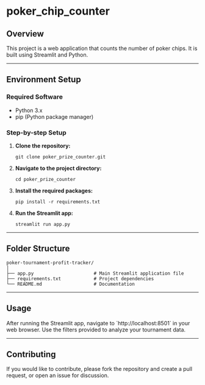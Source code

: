 # poker_chip_counter

## Overview

This project is a web application that counts the number of poker chips.
It is built using Streamlit and Python.

---

## Environment Setup

### Required Software

- Python 3.x
- pip (Python package manager)

### Step-by-step Setup

1. **Clone the repository:**
	```
    git clone poker_prize_counter.git
	```

2. **Navigate to the project directory:**
	```
    cd poker_prize_counter
	```

3. **Install the required packages:**
	```
    pip install -r requirements.txt
	```

4. **Run the Streamlit app:**
	```
    streamlit run app.py
	```

---

## Folder Structure

```
poker-tournament-profit-tracker/
│
├── app.py                      # Main Streamlit application file
├── requirements.txt            # Project dependencies
└── README.md                   # Documentation

```

---

## Usage

After running the Streamlit app, navigate to \`http://localhost:8501\` in your web browser. Use the filters provided to analyze your tournament data.

---

## Contributing

If you would like to contribute, please fork the repository and create a pull request, or open an issue for discussion.
